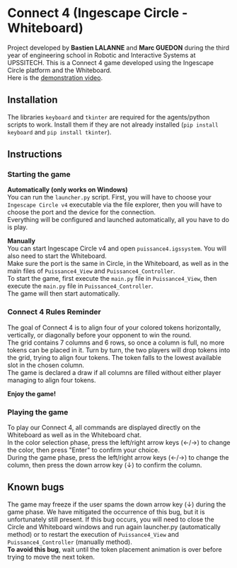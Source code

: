 # Connect 4 (Ingescape Circle - Whiteboard)

Project developed by **Bastien LALANNE** and **Marc GUEDON** during the third year of engineering school in Robotic and Interactive Systems at UPSSITECH.
This is a Connect 4 game developed using the Ingescape Circle platform and the Whiteboard. \
Here is the [demonstration video](https://youtu.be/lwDcB8jhxZw).

## Installation

The libraries ```keyboard``` and ```tkinter``` are required for the agents/python scripts to work. Install them if they are not already installed (```pip install keyboard``` and ```pip install tkinter```).

## Instructions

### Starting the game

**Automatically (only works on Windows)** \
You can run the ```launcher.py``` script. First, you will have to choose your ```Ingescape Circle v4``` executable via the file explorer, then you will have to choose the port and the device for the connection. \
Everything will be configured and launched automatically, all you have to do is play.

**Manually** \
You can start Ingescape Circle v4 and open ```puissance4.igssystem```. You will also need to start the Whiteboard. \
Make sure the port is the same in Circle, in the Whiteboard, as well as in the main files of ```Puissance4_View``` and ```Puissance4_Controller```. \
To start the game, first execute the ```main.py``` file in ```Puissance4_View```, then execute the ```main.py``` file in ```Puissance4_Controller```. \
The game will then start automatically.

### Connect 4 Rules Reminder

The goal of Connect 4 is to align four of your colored tokens horizontally, vertically, or diagonally before your opponent to win the round. \
The grid contains 7 columns and 6 rows, so once a column is full, no more tokens can be placed in it. Turn by turn, the two players will drop tokens into the grid, trying to align four tokens. The token falls to the lowest available slot in the chosen column. \
The game is declared a draw if all columns are filled without either player managing to align four tokens.

**Enjoy the game!**

### Playing the game

To play our Connect 4, all commands are displayed directly on the Whiteboard as well as in the Whiteboard chat. \
In the color selection phase, press the left/right arrow keys (←/→) to change the color, then press "Enter" to confirm your choice. \
During the game phase, press the left/right arrow keys (←/→) to change the column, then press the down arrow key (↓) to confirm the column.

## Known bugs

The game may freeze if the user spams the down arrow key (↓) during the game phase. We have mitigated the occurrence of this bug, but it is unfortunately still present. If this bug occurs, you will need to close the Circle and Whiteboard windows and run again launcher.py (automatically method) or to restart the execution of ```Puissance4_View``` and ```Puissance4_Controller``` (manually method). \
**To avoid this bug**, wait until the token placement animation is over before trying to move the next token.